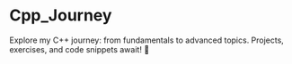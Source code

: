 # Cpp_Journey
Explore my C++ journey: from fundamentals to advanced topics. Projects, exercises, and code snippets await! 🚀

